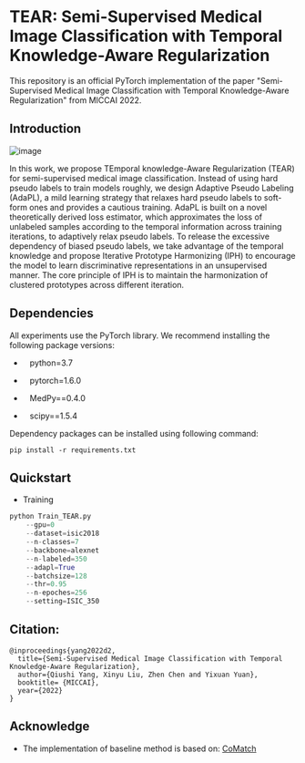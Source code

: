 # TEAR: Semi-Supervised Medical Image Classification with Temporal Knowledge-Aware Regularization

This repository is an official PyTorch implementation of the paper "Semi-Supervised Medical Image Classification with Temporal Knowledge-Aware Regularization" from MICCAI 2022.

## Introduction
![image](https://github.com/QiushiYang/TEAR/blob/main/figs/TEAR.png)

In this work, we propose TEmporal knowledge-Aware Regularization (TEAR) for semi-supervised medical image classification. Instead of using hard pseudo labels to train models roughly, we design Adaptive Pseudo Labeling (AdaPL), a mild learning strategy that relaxes hard pseudo labels to soft-form ones and provides a cautious training. AdaPL is built on a novel theoretically derived loss estimator, which approximates the loss of unlabeled samples according to the temporal information across training iterations, to adaptively relax pseudo labels. To release the excessive dependency of biased pseudo labels, we take advantage of the temporal knowledge and propose Iterative Prototype Harmonizing (IPH) to encourage the model to learn discriminative representations in an unsupervised manner. The core principle of IPH is to maintain the harmonization of clustered prototypes across different iteration.

## Dependencies
All experiments use the PyTorch library. We recommend installing the following package versions:

* &nbsp;&nbsp; python=3.7 

* &nbsp;&nbsp; pytorch=1.6.0

* &nbsp;&nbsp; MedPy==0.4.0

* &nbsp;&nbsp; scipy==1.5.4

Dependency packages can be installed using following command:
```
pip install -r requirements.txt
```

## Quickstart

* Training
```python
python Train_TEAR.py 
    --gpu=0 
    --dataset=isic2018 
    --n-classes=7 
    --backbone=alexnet 
    --n-labeled=350 
    --adapl=True
    --batchsize=128 
    --thr=0.95 
    --n-epoches=256 
    --setting=ISIC_350
```

## Citation:
```
@inproceedings{yang2022d2,
  title={Semi-Supervised Medical Image Classification with Temporal Knowledge-Aware Regularization},
  author={Qiushi Yang, Xinyu Liu, Zhen Chen and Yixuan Yuan},
  booktitle= {MICCAI},
  year={2022}
}
```

## Acknowledge
* The implementation of baseline method is based on: [CoMatch](https://github.com/salesforce/CoMatch)

